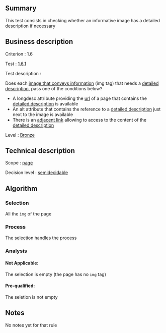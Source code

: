 ## Summary

This test consists in checking whether an informative image has a
detailed description if necessary

## Business description

Criterion : 1.6

Test : [1.6.1](http://www.accessiweb.org/index.php/accessiweb-22-english-version.html#test-1-6-1)

Test description :

Does each [image that conveys
information](http://www.accessiweb.org/index.php/glossary-76.html#mImgInfo)
(img tag) that needs a [detailed description](http://www.accessiweb.org/index.php/glossary-76.html#mDescDetaillee), pass one of the conditions below?

-   A longdesc attribute providing the [url](http://www.accessiweb.org/index.php/glossary-76.html#mUrl) of a page that contains the [detailed description](http://www.accessiweb.org/index.php/glossary-76.html#mDescDetaillee) is available
-   An alt attribute that contains the reference to a [detailed description](http://www.accessiweb.org/index.php/glossary-76.html#mDescDetaillee) just next to the image is available
-   There is an [adjacent link](http://www.accessiweb.org/index.php/glossary-76.html#mLienAdj) allowing to access to the content of the [detailed description](http://www.accessiweb.org/index.php/glossary-76.html#mDescDetaillee)

Level : [Bronze](/en/category/rules-design/accessiweb-11/level/bronze)

## Technical description

Scope : [page](/en/category/rules-design/accessiweb-11/scope/page)

Decision level :
[semidecidable](/en/category/rules-design/accessiweb-11/decision-level/semidecidable)

## Algorithm

### Selection

All the `img` of the page

### Process

The selection handles the process

### Analysis

#### Not Applicable:

The selection is empty (the page has no `img` tag)

#### Pre-qualified:

The seletion is not empty

## Notes

No notes yet for that rule
